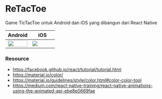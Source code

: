 # ReTacToe
Game TicTacToe untuk Android dan iOS yang dibangun dari React Native

<table>
  <thead>
    <th>Android</th>
    <th>iOS</th>
  </thead>
  <tbody>
    <tr>
      <td width="50%">
        <img src="https://media.giphy.com/media/SnK8MsWsnQJLq/giphy.gif" width="100%"/>
      </td>
      <td width="50%">
        <img src="https://user-images.githubusercontent.com/17371955/27716808-22d64308-5d6b-11e7-8151-69c045172350.png"/>
       </td>
    </tr>
  </tbody>
</table>

### Resource

* https://facebook.github.io/react/tutorial/tutorial.html
* https://material.io/color/
* https://material.io/guidelines/style/color.html#color-color-tool
* https://medium.com/react-native-training/react-native-animations-using-the-animated-api-ebe8e0669fae
